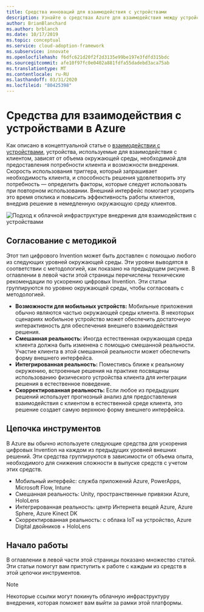```yaml
---
title: Средства инноваций для взаимодействия с устройствами
description: Узнайте о средствах Azure для взаимодействия между устройствами и внешними возможностями, которые расширяют естественную окружающую среду и поведение клиентов.
author: BrianBlanchard
ms.author: brblanch
ms.date: 10/17/2019
ms.topic: conceptual
ms.service: cloud-adoption-framework
ms.subservice: innovate
ms.openlocfilehash: f6dfc621d20f2f2d3135e99be197e3fdfd315bdc
ms.sourcegitcommit: afe10f97fc0e0402a881fdfa55dadebd3aca75ab
ms.translationtype: MT
ms.contentlocale: ru-RU
ms.lasthandoff: 03/31/2020
ms.locfileid: "80425398"
---
```

# <a name="tools-to-interact-with-devices-in-azure"></a>Средства для взаимодействия с устройствами в Azure

Как описано в концептуальной статье о [взаимодействии с устройствами](../considerations/devices.md), устройства, используемые для взаимодействия с клиентом, зависят от объема окружающей среды, необходимой для предоставления потребности клиента и возможности внедрения. Скорость использования триггера, который запрашивает необходимость клиента, и способность решения удовлетворить эту потребность — определить факторы, которые следует использовать при повторном использовании. Внешний интерфейс помогает ускорить это время отклика и повысить эффективность работы клиентов, внедрив решение в немедленную окружающую среду клиентов.

![Подход к облачной инфраструктуре внедрения для взаимодействия с устройствами](../../_images/innovate/ambient-experiences.png)

## <a name="alignment-to-the-methodology"></a>Согласование с методикой

Этот тип цифрового Invention может быть доставлен с помощью любого из следующих уровней окружающей среды. Эти уровни выводятся в соответствии с методологией, как показано на предыдущем рисунке. В оглавлении в левой части этой страницы перечислены технические рекомендации по ускорению цифровых Invention. Эти статьи группируются по уровню окружающей среды, чтобы согласовать с методологией.

- **Возможности для мобильных устройств:** Мобильные приложения обычно являются частью окружающей среды клиента. В некоторых сценариях мобильное устройство может обеспечить достаточную интерактивность для обеспечения внешнего взаимодействия решения.
- **Смешанная реальность:** Иногда естественная окружающая среда клиента должна быть изменена с помощью смешанной реальности. Участие клиента в этой смешанной реальности может обеспечить форму внешнего интерфейса.
- **Интегрированная реальность:** Поместивсь ближе к реальному окружению, встроенные решения на практике посвящены использованию физического устройства клиента для интеграции решения в естественное поведение.
- **Скорректированная реальность:** Если любое из предыдущих решений использует прогнозный анализ для предоставления взаимодействия с клиентом в естественной среде клиента, это решение создает самую верхнюю форму внешнего интерфейса.

## <a name="toolchain"></a>Цепочка инструментов

В Azure вы обычно используете следующие средства для ускорения цифровых Invention на каждом из предыдущих уровней внешних решений. Эти средства группируются в зависимости от объема опыта, необходимого для снижения сложности в выпуске средств с учетом этих средств.

- Мобильный интерфейс: служба приложений Azure, PowerApps, Microsoft Flow, Intune
- Смешанная реальность: Unity, пространственные привязки Azure, HoloLens
- Интегрированная реальность: центр Интернета вещей Azure, Azure Sphere, Azure Kinect DK
- Скорректированная реальность: с облака IoT на устройство, Azure Digital двойников + HoloLens

## <a name="get-started"></a>Начало работы

В оглавлении в левой части этой страницы показано множество статей. Эти статьи помогут вам приступить к работе с каждым из средств в этой цепочки инструментов.

> [!NOTE]
> Некоторые ссылки могут покинуть облачную инфраструктуру внедрения, которая поможет вам выйти за рамки этой платформы.
